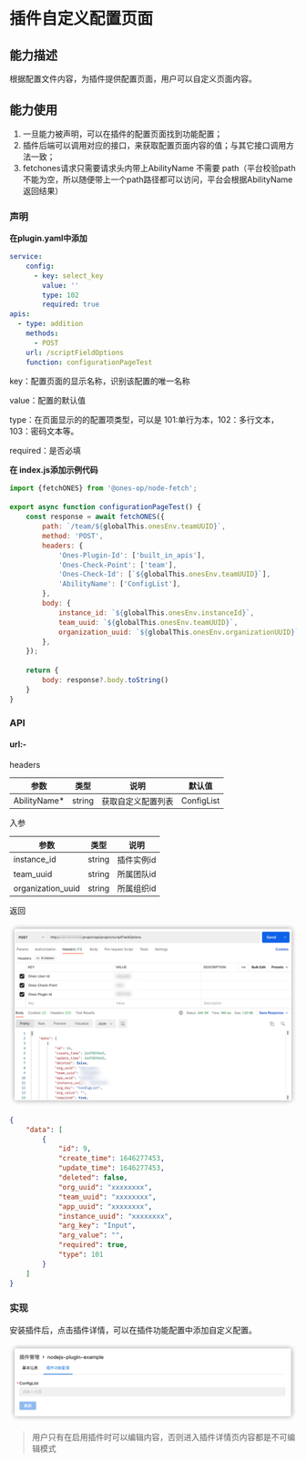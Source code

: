 # 插件自定义配置页面
## 能力描述
根据配置文件内容，为插件提供配置页面，用户可以自定义页面内容。

## 能力使用
1. 一旦能力被声明，可以在插件的配置页面找到功能配置；
2. 插件后端可以调用对应的接口，来获取配置页面内容的值；与其它接口调用方法一致；
3. fetchones请求只需要请求头内带上AbilityName 不需要 path（平台校验path不能为空，所以随便带上一个path路径都可以访问，平台会根据AbilityName返回结果）

### 声明
**在plugin.yaml中添加**

```yaml
service:
    config:
      - key: select_key
        value: ''
        type: 102
        required: true
apis:
  - type: addition
    methods:
      - POST
    url: /scriptFieldOptions
    function: configurationPageTest
```
key：配置页面的显示名称，识别该配置的唯一名称

value：配置的默认值

type：在页面显示的的配置项类型，可以是 101:单行为本，102：多行文本，103：密码文本等。

required：是否必填

**在 index.js添加示例代码**

```javascript
import {fetchONES} from '@ones-op/node-fetch';

export async function configurationPageTest() {
    const response = await fetchONES({
        path: `/team/${globalThis.onesEnv.teamUUID}`,
        method: 'POST',
        headers: {
            'Ones-Plugin-Id': ['built_in_apis'],
            'Ones-Check-Point': ['team'],
            'Ones-Check-Id': [`${globalThis.onesEnv.teamUUID}`],
            'AbilityName': ['ConfigList'],
        },
        body: {
            instance_id: `${globalThis.onesEnv.instanceId}`,
            team_uuid: `${globalThis.onesEnv.teamUUID}`,
            organization_uuid: `${globalThis.onesEnv.organizationUUID}`,
        },
    });

    return {
        body: response?.body.toString()
    }
}
```

### API
#### url:-
headers

|参数|类型|说明|默认值|
| ----- | ----- | ----- | ----- |
|AbilityName\*|string|获取自定义配置列表|ConfigList|

入参

|参数|类型|说明|
| ----- | ----- | ----- |
|instance\_id|string|插件实例id|
|team\_uuid|string|所属团队id|
|organization\_uuid|string|所属组织id|

返回

![image](./api-project-return.png)

```json
{
    "data": [
        {
            "id": 9,
            "create_time": 1646277453,
            "update_time": 1646277453,
            "deleted": false,
            "org_uuid": "xxxxxxxx",
            "team_uuid": "xxxxxxxx",
            "app_uuid": "xxxxxxxx",
            "instance_uuid": "xxxxxxxx",
            "arg_key": "Input",
            "arg_value": "",
            "required": true,
            "type": 101
        }
    ]
}
```

### 实现
安装插件后，点击插件详情，可以在插件功能配置中添加自定义配置。

![image](./config-demo.png)

> 用户只有在启用插件时可以编辑内容，否则进入插件详情页内容都是不可编辑模式
